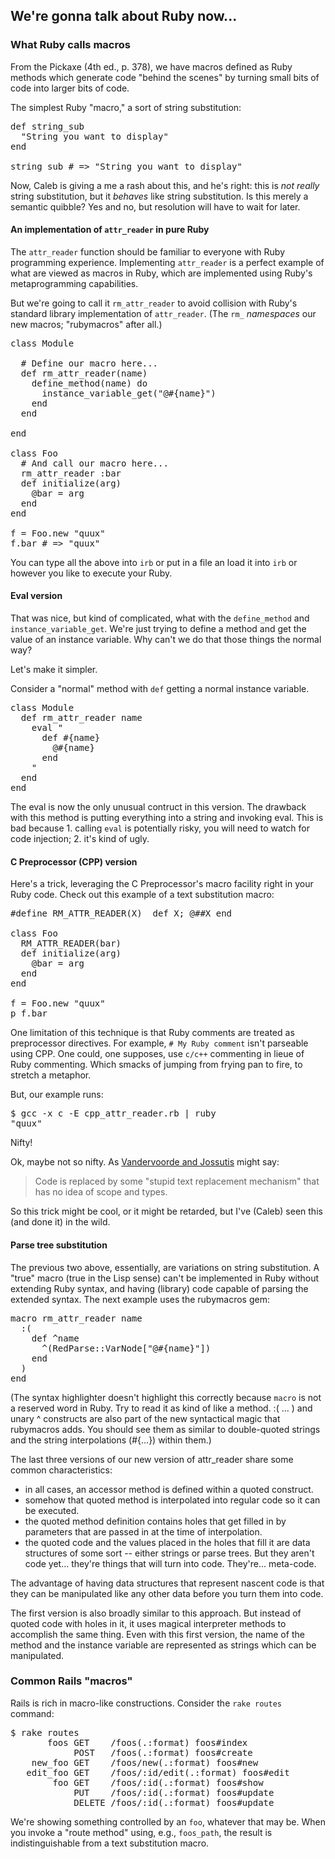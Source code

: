 
## We're gonna talk about Ruby now...

### What Ruby calls macros

From the Pickaxe (4th ed., p. 378), we have macros defined as 
Ruby methods which generate code "behind the scenes" by 
turning small bits of code into larger bits of code.


The simplest Ruby "macro," a sort of string substitution:


<pre class="brush:ruby">
def string_sub
  "String you want to display"
end

string_sub # => "String you want to display"
</pre>

Now, Caleb is giving a me a rash about this, and he's right: this is *not really* 
string substitution, but it *behaves* like string substitution. Is this merely
a semantic quibble? Yes and no, but resolution will have to wait for later.


#### An implementation of `attr_reader` in pure Ruby

The `attr_reader` function should be familiar to everyone with Ruby programming experience. 
Implementing `attr_reader` is a perfect example of what are viewed as macros in 
Ruby, which are implemented using Ruby's metaprogramming capabilities. 

But we're going to call it `rm_attr_reader` to avoid collision with
Ruby's standard library implementation of `attr_reader`. (The `rm_`
*namespaces* our new macros; "rubymacros" after all.) 

<pre class="brush:ruby">
class Module

  # Define our macro here...
  def rm_attr_reader(name)
    define_method(name) do
      instance_variable_get("@#{name}")
    end
  end

end

class Foo
  # And call our macro here...
  rm_attr_reader :bar
  def initialize(arg)
    @bar = arg
  end
end

f = Foo.new "quux"
f.bar # => "quux"
</pre>

You can type all the above into `irb` or put in a file an load it 
into `irb` or however you like to execute your Ruby. 


#### Eval version

That was nice, but kind of complicated, what with the `define_method`
and `instance_variable_get`. We're just trying to define a method and
get the value of an instance variable. Why can't we do that those 
things the normal way?

Let's make it simpler.

Consider a "normal" method with `def` getting a normal instance
variable.

<pre class="brush:ruby">
class Module
  def rm_attr_reader name
    eval "
      def #{name}
        @#{name}
      end
    "
  end
end
</pre>

The eval is now the only unusual contruct in this version.
The drawback with this method is putting everything into a string and
invoking eval. This is bad because 1. calling `eval` is potentially
risky, you will need to watch for code injection; 2. it's kind of ugly. 

#### C Preprocessor (CPP) version

Here's a trick, leveraging the C Preprocessor's macro facility
right in your Ruby code. Check out this example of a text substitution
macro:

<pre class="brush:ruby">
#define RM_ATTR_READER(X)  def X; @##X end

class Foo
  RM_ATTR_READER(bar)
  def initialize(arg)
    @bar = arg
  end 
end

f = Foo.new "quux"
p f.bar
</pre>

One limitation of this technique is that Ruby comments are treated as
preprocessor directives.  For example, `# My Ruby comment` isn't
parseable using CPP.  One could, one supposes, use `c/c++` commenting 
in lieue of Ruby commenting.  Which smacks of jumping from frying 
pan to fire, to stretch a metaphor.

But, our example runs: 

<pre class="brush:bash">
$ gcc -x c -E cpp_attr_reader.rb | ruby
"quux"
</pre>

Nifty!

Ok, maybe not so nifty. As
[Vandervoorde and
Jossutis](http://www.amazon.com/C-Templates-The-Complete-Guide/dp/0201734842)
might say:

<blockquote>
Code is replaced by some "stupid text
replacement mechanism" that has no idea of scope and types.
</blockquote>

So this trick might be cool, or it might be retarded, but I've
(Caleb) seen this (and done it) in the wild.


#### Parse tree substitution

The previous two above, essentially, are variations on string substitution. A
"true" macro (true in the Lisp sense) can't be implemented in Ruby
without extending Ruby syntax, and having (library) code capable of
parsing the extended syntax. The next example uses the rubymacros gem:

<pre class="brush:ruby">
macro rm_attr_reader name
  :(
    def ^name
      ^(RedParse::VarNode["@#{name}"])
    end
  )
end
</pre>

(The syntax highlighter doesn't highlight this correctly because `macro` is 
not a reserved word in Ruby. Try to read it as kind of like a method.
:( ... ) and unary ^ constructs are also part of the new syntactical magic 
that rubymacros adds. You should see them as similar to double-quoted strings
and the string interpolations (#{...}) within them.)

The last three versions of our new version of attr_reader share some common 
characteristics:

* in all cases, an accessor method is defined within a quoted construct.
* somehow that quoted method is interpolated into regular code so it can be 
  executed.
* the quoted method definition contains holes that get filled in by 
  parameters that are passed in at the time of interpolation.
* the quoted code and the values placed in the holes that fill it are data
  structures of some sort -- either strings or parse trees. But they aren't
  code yet... they're things that will turn into code. They're... meta-code.


The advantage of having data structures that represent nascent code is that 
they can be manipulated like any other data before you turn them into code.

The first version is also broadly similar to this approach. But instead of
quoted code with holes in it, it uses magical interpreter methods to
accomplish the same thing. Even with this first version,
the name of the method and the instance variable are represented as strings
which can be manipulated.

### Common Rails "macros"

Rails is rich in macro-like constructions. Consider the `rake routes`
command:

<pre class="brush:bash">
$ rake routes
       foos GET    /foos(.:format) foos#index
            POST   /foos(.:format) foos#create
    new_foo GET    /foos/new(.:format) foos#new
   edit_foo GET    /foos/:id/edit(.:format) foos#edit
        foo GET    /foos/:id(.:format) foos#show
            PUT    /foos/:id(.:format) foos#update
            DELETE /foos/:id(.:format) foos#update
</pre>

We're showing something controlled by an `foo`, whatever that may be.
When you invoke a "route method" using, e.g., `foos_path`, the result is
indistinguishable from a text substitution macro. 


